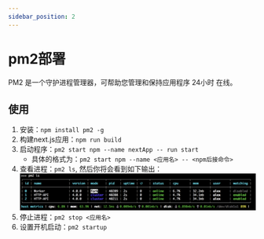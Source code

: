 ```yaml
---
sidebar_position: 2
---
```


# pm2部署
PM2 是一个守护进程管理器，可帮助您管理和保持应用程序 24小时 在线。


## 使用
1. 安装：`npm install pm2 -g`
2. 构建next.js应用：`npm run build`
3. 启动程序：`pm2 start npm --name nextApp -- run start`
   - 具体的格式为：`pm2 start npm --name <应用名> -- <npm后接命令>`
4. 查看进程：`pm2 ls`, 然后你将会看到如下输出：
    ![pm2 ls](../img/pm2-ls.png)
5. 停止进程：`pm2 stop <应用名>`
6. 设置开机启动：`pm2 startup`